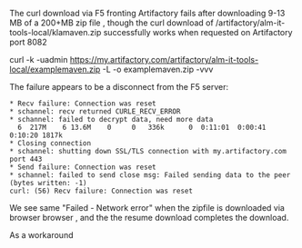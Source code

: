 The curl download via F5 fronting Artifactory fails after downloading 9-13 MB  of a 200+MB zip file , though the curl download of /artifactory/alm-it-tools-local/klamaven.zip successfully works when requested on Artifactory  port 8082



curl -k -uadmin https://my.artifactory.com/artifactory/alm-it-tools-local/examplemaven.zip -L -o examplemaven.zip -vvv



The failure appears to be a  disconnect from the F5 server:
~~~~~~~~
* Recv failure: Connection was reset
* schannel: recv returned CURLE_RECV_ERROR
* schannel: failed to decrypt data, need more data
  6  217M    6 13.6M    0     0   336k      0  0:11:01  0:00:41  0:10:20 1817k
* Closing connection
* schannel: shutting down SSL/TLS connection with my.artifactory.com port 443
* Send failure: Connection was reset
* schannel: failed to send close msg: Failed sending data to the peer (bytes written: -1)
curl: (56) Recv failure: Connection was reset
~~~~~~~~~~~~
We see same "Failed - Network error" when the zipfile is downloaded via browser browser , and the the resume download completes the download.

As a workaround 

